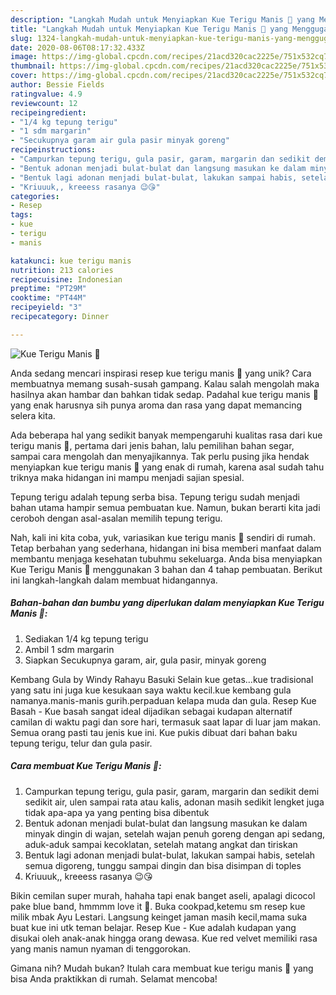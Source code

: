 ```yaml
---
description: "Langkah Mudah untuk Menyiapkan Kue Terigu Manis 🌺 yang Menggugah Selera"
title: "Langkah Mudah untuk Menyiapkan Kue Terigu Manis 🌺 yang Menggugah Selera"
slug: 1324-langkah-mudah-untuk-menyiapkan-kue-terigu-manis-yang-menggugah-selera
date: 2020-08-06T08:17:32.433Z
image: https://img-global.cpcdn.com/recipes/21acd320cac2225e/751x532cq70/kue-terigu-manis-🌺-foto-resep-utama.jpg
thumbnail: https://img-global.cpcdn.com/recipes/21acd320cac2225e/751x532cq70/kue-terigu-manis-🌺-foto-resep-utama.jpg
cover: https://img-global.cpcdn.com/recipes/21acd320cac2225e/751x532cq70/kue-terigu-manis-🌺-foto-resep-utama.jpg
author: Bessie Fields
ratingvalue: 4.9
reviewcount: 12
recipeingredient:
- "1/4 kg tepung terigu"
- "1 sdm margarin"
- "Secukupnya garam air gula pasir minyak goreng"
recipeinstructions:
- "Campurkan tepung terigu, gula pasir, garam, margarin dan sedikit demi sedikit air, ulen sampai rata atau kalis, adonan masih sedikit lengket juga tidak apa-apa ya yang penting bisa dibentuk"
- "Bentuk adonan menjadi bulat-bulat dan langsung masukan ke dalam minyak dingin di wajan, setelah wajan penuh goreng dengan api sedang, aduk-aduk sampai kecoklatan, setelah matang angkat dan tiriskan"
- "Bentuk lagi adonan menjadi bulat-bulat, lakukan sampai habis, setelah semua digoreng, tunggu sampai dingin dan bisa disimpan di toples"
- "Kriuuuk,, kreeess rasanya 😉😘"
categories:
- Resep
tags:
- kue
- terigu
- manis

katakunci: kue terigu manis 
nutrition: 213 calories
recipecuisine: Indonesian
preptime: "PT29M"
cooktime: "PT44M"
recipeyield: "3"
recipecategory: Dinner

---
```



![Kue Terigu Manis 🌺](https://img-global.cpcdn.com/recipes/21acd320cac2225e/751x532cq70/kue-terigu-manis-🌺-foto-resep-utama.jpg)

Anda sedang mencari inspirasi resep kue terigu manis 🌺 yang unik? Cara membuatnya memang susah-susah gampang. Kalau salah mengolah maka hasilnya akan hambar dan bahkan tidak sedap. Padahal kue terigu manis 🌺 yang enak harusnya sih punya aroma dan rasa yang dapat memancing selera kita.

Ada beberapa hal yang sedikit banyak mempengaruhi kualitas rasa dari kue terigu manis 🌺, pertama dari jenis bahan, lalu pemilihan bahan segar, sampai cara mengolah dan menyajikannya. Tak perlu pusing jika hendak menyiapkan kue terigu manis 🌺 yang enak di rumah, karena asal sudah tahu triknya maka hidangan ini mampu menjadi sajian spesial.

Tepung terigu adalah tepung serba bisa. Tepung terigu sudah menjadi bahan utama hampir semua pembuatan kue. Namun, bukan berarti kita jadi ceroboh dengan asal-asalan memilih tepung terigu.


Nah, kali ini kita coba, yuk, variasikan kue terigu manis 🌺 sendiri di rumah. Tetap berbahan yang sederhana, hidangan ini bisa memberi manfaat dalam membantu menjaga kesehatan tubuhmu sekeluarga. Anda bisa menyiapkan Kue Terigu Manis 🌺 menggunakan 3 bahan dan 4 tahap pembuatan. Berikut ini langkah-langkah dalam membuat hidangannya.

<!--inarticleads1-->

##### Bahan-bahan dan bumbu yang diperlukan dalam menyiapkan Kue Terigu Manis 🌺:

1. Sediakan 1/4 kg tepung terigu
1. Ambil 1 sdm margarin
1. Siapkan Secukupnya garam, air, gula pasir, minyak goreng


Kembang Gula by Windy Rahayu Basuki Selain kue getas…kue tradisional yang satu ini juga kue kesukaan saya waktu kecil.kue kembang gula namanya.manis-manis gurih.perpaduan kelapa muda dan gula. Resep Kue Basah - Kue basah sangat ideal dijadikan sebagai kudapan alternatif camilan di waktu pagi dan sore hari, termasuk saat lapar di luar jam makan. Semua orang pasti tau jenis kue ini. Kue pukis dibuat dari bahan baku tepung terigu, telur dan gula pasir. 

<!--inarticleads2-->

##### Cara membuat Kue Terigu Manis 🌺:

1. Campurkan tepung terigu, gula pasir, garam, margarin dan sedikit demi sedikit air, ulen sampai rata atau kalis, adonan masih sedikit lengket juga tidak apa-apa ya yang penting bisa dibentuk
1. Bentuk adonan menjadi bulat-bulat dan langsung masukan ke dalam minyak dingin di wajan, setelah wajan penuh goreng dengan api sedang, aduk-aduk sampai kecoklatan, setelah matang angkat dan tiriskan
1. Bentuk lagi adonan menjadi bulat-bulat, lakukan sampai habis, setelah semua digoreng, tunggu sampai dingin dan bisa disimpan di toples
1. Kriuuuk,, kreeess rasanya 😉😘


Bikin cemilan super murah, hahaha tapi enak banget aseli, apalagi dicocol pake blue band, hmmmm love it 🌹. Buka cookpad,ketemu sm resep kue milik mbak Ayu Lestari. Langsung keinget jaman masih kecil,mama suka buat kue ini utk teman belajar. Resep Kue - Kue adalah kudapan yang disukai oleh anak-anak hingga orang dewasa. Kue red velvet memiliki rasa yang manis namun nyaman di tenggorokan. 

Gimana nih? Mudah bukan? Itulah cara membuat kue terigu manis 🌺 yang bisa Anda praktikkan di rumah. Selamat mencoba!
